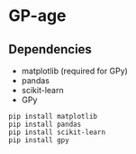 # GP-age
## Dependencies
* matplotlib (required for GPy)
* pandas
* scikit-learn
* GPy

```
pip install matplotlib
pip install pandas
pip install scikit-learn
pip install gpy
```
